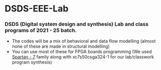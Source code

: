 # DSDS-EEE-Lab
### DSDS (Digital system design and synthesis) Lab and class programs of 2021 - 25 batch.
- The codes will be a mix of behavioral and data flow modelling (almost none of these are made in structural modelling) 
- You can use most of these for FPGA boards programming (We used <a href = "https://www.xilinx.com/products/silicon-devices/fpga/spartan-7.html">Spartan - 7</a> family along with xc7s50csga324-1 for our lab/classwork program synthesis)
